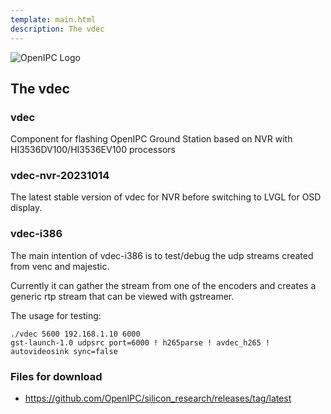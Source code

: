 ```yaml
---
template: main.html
description: The vdec
---
```


![OpenIPC Logo](https://openipc.org/assets/openipc-logo-black.svg)


## The vdec


### vdec

Component for flashing OpenIPC Ground Station based on NVR with HI3536DV100/HI3536EV100 processors


### vdec-nvr-20231014

The latest stable version of vdec for NVR before switching to LVGL for OSD display.


### vdec-i386

The main intention of vdec-i386 is to test/debug the udp streams created from venc and majestic.

Currently it can gather the stream from one of the encoders and creates a generic rtp stream that can be viewed with gstreamer.

The usage for testing:

```
./vdec 5600 192.168.1.10 6000 
gst-launch-1.0 udpsrc port=6000 ! h265parse ! avdec_h265 ! autovideosink sync=false
```


### Files for download

- https://github.com/OpenIPC/silicon_research/releases/tag/latest